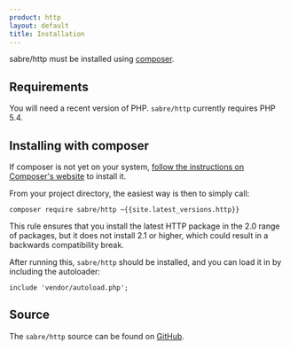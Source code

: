 ```yaml
---
product: http
layout: default
title: Installation
---
```


sabre/http must be installed using [composer][1].

Requirements
------------

You will need a recent version of PHP. `sabre/http` currently requires PHP 5.4.

Installing with composer
------------------------

If composer is not yet on your system, [follow the instructions on
Composer's website][2] to install it.

From your project directory, the easiest way is then to simply call:

    composer require sabre/http ~{{site.latest_versions.http}}

This rule ensures that you install the latest HTTP package in the 2.0 range
of packages, but it does not install 2.1 or higher, which could result in a
backwards compatibility break.

After running this, `sabre/http` should be installed, and you can load it in
by including the autoloader:

    include 'vendor/autoload.php';

Source
------

The `sabre/http` source can be found on [GitHub][3].

[1]: http://getcomposer.org/
[2]: https://getcomposer.org/doc/00-intro.md#installation-nix
[3]: https://github.com/sabre-io/http
